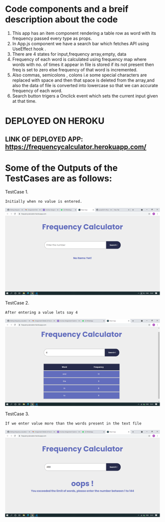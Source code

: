 # Code components and a breif description about the code

1. This app has an item component rendering a table row as word with its frequency passed every type as props.
2. In App.js component we have a search bar which fetches API using UseEffect hook . 
3. There are 4 states for input,frequency array,empty, data
4. Frequency of each word is calculated using frequency map where words with no. of times it appear in file is stored if its not present then freq is set to zero else frequency of that word is incremented.
5. Also commas, semicolons , colons i.e some special characters are replaced with space and then that space is deleted from the array,and also the data of file is converted into lowercase so that we can accurate frequency of each word.
6. Search button trigers a Onclick event which sets the current input given at that time.

# DEPLOYED ON HEROKU 

## LINK OF DEPLOYED APP: https://frequencycalculator.herokuapp.com/
    
# Some of the Outputs of the TestCases are as follows:
TestCase 1.
  
    Initially when no value is entered.
    
![img1](Sreenshots/img3.png)
  
TestCase 2.
 
    After entering a value lets say 4
   
![img1](Sreenshots/img1.png)
    
    
 TestCase 3.
    
    If we enter value more than the words present in the text file
    
![img1](Sreenshots/img2.png)
